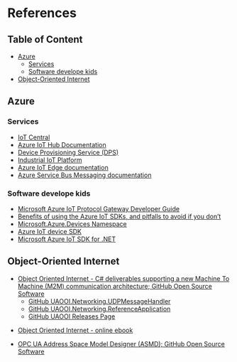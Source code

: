 # References <!-- omit in toc -->

## Table of Content <!-- omit in toc -->

- [Azure](#azure)
  - [Services](#services)
  - [Software develope kids](#software-develope-kids)
- [Object-Oriented Internet](#object-oriented-internet)

## Azure

### Services

- [IoT Central](https://docs.microsoft.com/EN-us/azure/iot-central/core/)
- [Azure IoT Hub Documentation](https://docs.microsoft.com/En-us/azure/iot-hub/)
- [Device Provisioning Service (DPS)](https://docs.microsoft.com/En-us/azure/iot-dps/)
- [Industrial IoT Platform](https://github.com/Azure/Industrial-IoT#azure-industrial-iot-platform)
- [Azure IoT Edge documentation](https://docs.microsoft.com/En-us/azure/iot-edge/)
- [Azure Service Bus Messaging documentation](https://docs.microsoft.com/EN-us/azure/service-bus-messaging/)
 
### Software develope kids

- [Microsoft Azure IoT Protocol Gateway Developer Guide](https://github.com/Azure/azure-iot-protocol-gateway/blob/master/docs/DeveloperGuide.md)
- [Benefits of using the Azure IoT SDKs, and pitfalls to avoid if you don’t](https://azure.microsoft.com/EN-us/blog/benefits-of-using-the-azure-iot-sdks-in-your-azure-iot-solution/)
- [Microsoft.Azure.Devices Namespace](https://docs.microsoft.com/EN-us/dotnet/api/microsoft.azure.devices?view=azure-dotnet)
- [Azure IoT device SDK](https://docs.microsoft.com/azure/iot-hub/iot-hub-devguide-sdks)
- [Microsoft Azure IoT SDK for .NET](https://github.com/Azure/azure-iot-sdk-csharp#microsoft-azure-iot-sdk-for-net)

## Object-Oriented Internet

- [Object Oriented Internet - C# deliverables supporting a new Machine To Machine (M2M) communication architecture; GitHub Open Source Software][OOI]
  - [GitHub UAOOI.Networking.UDPMessageHandler][OOI.Networking.UDPMessageHandler]
  - [GitHub UAOOI.Networking.ReferenceApplication][OOI.Networking.ReferenceApplication]
  - [GitHub UAOOI Releases Page][OOI.Releases]

[OOI]:https://github.com/mpostol/OPC-UA-OOI
[OOI.Networking.UDPMessageHandler]:https://github.com/mpostol/OPC-UA-OOI/tree/master/Networking/UDPMessageHandler
[OOI.Networking.ReferenceApplication]:https://github.com/mpostol/OPC-UA-OOI/tree/master/Networking/ReferenceApplication
[OOI.Releases]:https://github.com/mpostol/OPC-UA-OOI/releases

- [Object Oriented Internet - online ebook][OOIBook]

[OOIBook]:https://commsvr.gitbook.io/ooi/readme

- [OPC UA Address Space Model Designer (ASMD); GitHub Open Source Software][ASMD]

[ASMD]:https://github.com/mpostol/ASMD
